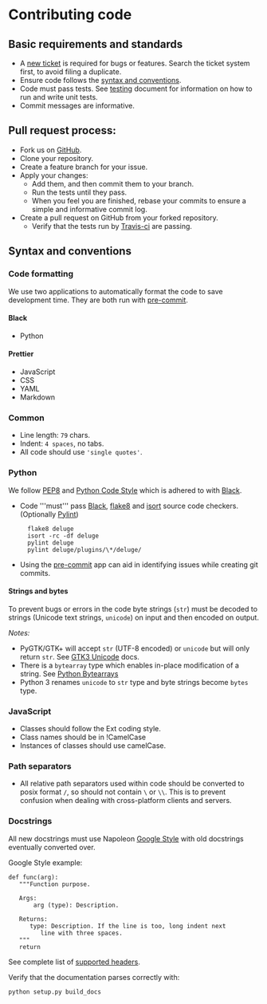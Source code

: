 # Contributing code

## Basic requirements and standards

- A [new ticket](http://dev.deluge-torrent.org/newticket) is required for bugs
  or features. Search the ticket system first, to avoid filing a duplicate.
- Ensure code follows the [syntax and conventions](#syntax-and-conventions).
- Code must pass tests. See [testing](testing.md) document for
  information on how to run and write unit tests.
- Commit messages are informative.

## Pull request process:

- Fork us on [GitHub](https://github.com/deluge-torrent/deluge).
- Clone your repository.
- Create a feature branch for your issue.
- Apply your changes:
  - Add them, and then commit them to your branch.
  - Run the tests until they pass.
  - When you feel you are finished, rebase your commits to ensure a simple
    and informative commit log.
- Create a pull request on GitHub from your forked repository.
  - Verify that the tests run by [Travis-ci](https://travis-ci.org/deluge-torrent/deluge)
    are passing.

## Syntax and conventions

### Code formatting

We use two applications to automatically format the code to save development
time. They are both run with [pre-commit].

#### Black

- Python

#### Prettier

- JavaScript
- CSS
- YAML
- Markdown

### Common

- Line length: `79` chars.
- Indent: `4 spaces`, no tabs.
- All code should use `'single quotes'`.

### Python

We follow [PEP8](http://www.python.org/dev/peps/pep-0008/) and
[Python Code Style](http://docs.python-guide.org/en/latest/writing/style/)
which is adhered to with [Black].

- Code '''must''' pass [Black], [flake8] and [isort] source code checkers.
  (Optionally [Pylint])

        flake8 deluge
        isort -rc -df deluge
        pylint deluge
        pylint deluge/plugins/\*/deluge/

- Using the [pre-commit] app can aid in identifying issues while creating git commits.

#### Strings and bytes

To prevent bugs or errors in the code byte strings (`str`) must be decoded to
strings (Unicode text strings, `unicode`) on input and then encoded on output.

_Notes:_

- PyGTK/GTK+ will accept `str` (UTF-8 encoded) or `unicode` but will only return
  `str`. See [GTK3 Unicode] docs.
- There is a `bytearray` type which enables in-place modification of a string.
  See [Python Bytearrays](http://stackoverflow.com/a/9099337/175584)
- Python 3 renames `unicode` to `str` type and byte strings become `bytes` type.

### JavaScript

- Classes should follow the Ext coding style.
- Class names should be in !CamelCase
- Instances of classes should use camelCase.

### Path separators

- All relative path separators used within code should be converted to posix
  format `/`, so should not contain `\` or `\\`. This is to prevent confusion
  when dealing with cross-platform clients and servers.

### Docstrings

All new docstrings must use Napoleon
[Google Style](http://www.sphinx-doc.org/en/stable/ext/napoleon.html)
with old docstrings eventually converted over.

Google Style example:

    def func(arg):
       """Function purpose.

       Args:
           arg (type): Description.

       Returns:
          type: Description. If the line is too, long indent next
             line with three spaces.
       """
       return

See complete list of [supported headers][napoleon sections].

Verify that the documentation parses correctly with:

    python setup.py build_docs

[pre-commit]: http://pre-commit.com/
[flake8]: https://pypi.python.org/pypi/flake8
[isort]: https://pypi.python.org/pypi/isort
[pylint]: http://www.pylint.org/
[black]: https://github.com/python/black/
[gtk3 unicode]: http://python-gtk-3-tutorial.readthedocs.org/en/latest/unicode.html
[napoleon sections]: http://www.sphinx-doc.org/en/master/usage/extensions/napoleon.html#docstring-sections
